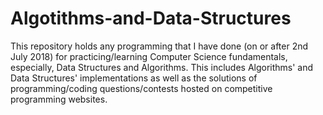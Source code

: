 # Algotithms-and-Data-Structures
This repository holds any programming that I have done (on or after 2nd July 2018) for practicing/learning Computer Science fundamentals, especially, Data Structures and Algorithms. This includes Algorithms' and Data Structures' implementations as well as the solutions of programming/coding questions/contests hosted on competitive programming websites.
